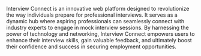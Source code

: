 Interview Connect is an innovative web platform designed to revolutionize the way individuals prepare for professional interviews. It serves as a dynamic hub where aspiring professionals can seamlessly connect with industry experts to engage in mock interview sessions. By harnessing the power of technology and networking, Interview Connect empowers users to enhance their interview skills, gain valuable feedback, and ultimately boost their confidence and success in securing employment opportunities.
